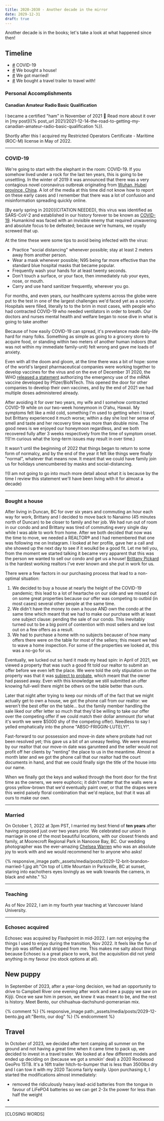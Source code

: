 ```yaml
---
title: 2020-2030 - Another decade in the mirror
date: 2029-12-31
draft: true
---
```


Another decade is in the books; let's take a look at what happened since then!

<!-- break -->

## Timeline

- [#](#covid-19) COVID-19
- [#](#bought-a-house) We bought a house!
- [#](#married) We got married!
- [#](#travel) We bought a travel trailer to travel with!

### Personal Accomplishments

#### Canadian Amateur Radio Basic Qualification

I became a certified "ham" in November of 2021 🐷 Read more about it over in [my post]({% post_url 2021/2021-12-14-the-road-to-getting-my-canadian-amateur-radio-basic-qualification %}).

Shortly after this I acquired my Restricted Operators Certificate - Maritime (ROC-M) license in May of 2022.

---

### COVID-19

We're going to start with the elephant in the room: COVID-19. If you somehow lived under a rock for the last ten years, this is going to be unsettling. In the winter of 2019 it was announced that there was a very contagious novel coronavirus outbreak originating from [Wuhan, Hubei province, China](https://www.nature.com/articles/s41591-020-0820-9). A lot of the media at this time did not know how to report on these early cases and I remember that there was a lot of confusion and misinformation spreading quickly online.

[By early spring in 2020](CITATION NEEDED), this virus was identified as SARS-CoV-2 and established in our history forever to be known as [COVID-19](https://www.canada.ca/en/public-health/services/diseases/coronavirus-disease-covid-19.html). Humankind was faced with an invisible enemy that required unwavering and absolute focus to be defeated; because we're humans, we royally screwed that up.

At the time these were some tips to avoid being infected with the virus:

- Practice "social distancing" whenever possible; stay at least 2 meters away from another person.
- Wear a mask whenever possible; N95 being far more effective than the standard blue hospital masks that became popular.
- Frequently wash your hands for at least twenty seconds.
- Don't touch a surface, or your face, then immediately rub your eyes, nose, or mouth.
- Carry and use hand sanitizer frequently, wherever you go.

For months, and even years, our healthcare systems across the globe were put to the test in one of the largest challenges we'd faced yet as a society. Hospitals were filled, literally to to the brim in most cases, with people who had contracted COVID-19 who needed ventilators in order to breath. Our doctors and nurses mental health and welfare began to nose dive in what is going to take another

Because of how easily COVID-19 can spread, it's prevelance made daily-life hard for many folks. Something as simple as going to a grocery store to acquire food, or standing within two meters of another human indoors (that was not within my immediate family-unit) felt wrong and gave me loads of anxiety.

Even with all the doom and gloom, at the time there was a bit of hope: some of the world's largest pharmaceutical companies were working together to develop vaccines for the virus and on the eve of December 31 2020, the WHO [released a statement](https://www.who.int/news/item/31-12-2020-who-issues-its-first-emergency-use-validation-for-a-covid-19-vaccine-and-emphasizes-need-for-equitable-global-access) authorizing the emergency use of the mRNA vaccine developed by Pfizer/BioNTech. This opened the door for other companies to develop their own vaccines, and by the end of 2021 we had multiple doses administered already.

After avoiding it for over two years, my wife and I somehow contracted COVID-19 while on our two-week honeymoon in O‘ahu, Hawaii. My symptoms felt like a mild cold, something I'm used to getting when I travel, but Brittany experienced it much worse; within a day she lost her sense of smell and taste and her recovery time was more than double mine. The good news is we enjoyed our honeymoon regardless, and we both recovered fully after 3 weeks respectively from the time of symptom onset. !!(I'm curious what the long-term issues may result in over time.)

It wasn't until the beginning of 2022 that things began to return to some form of normalcy, and by the end of the year it felt like things were finally "normal", whatever that means now. It meant that we could have family join us for holidays unencumbered by masks and social-distancing.

!!(I am not going to go into much more detail about what it is because by the time I review this statement we'll have been living with it for almost a decade)

---

### Bought a house

After living in Duncan, BC for over six years and commuting an hour each way for work, Brittany and I decided to move back to Nanaimo (45 minutes north of Duncan) to be closer to family and her job. We had run out of room in our condo and and Brittany was tired of commuting every single day while I was able to work from home. After we both decided that now was the time to move, we needed a REALTOR® and I had remembered that one was following me on Instagram. I looked at her profile, gave her a call and she showed up the next day to see if it woulkd be a good fit. Let me tell you, from the moment we started talking it became very apparent that this was the person we wanted to sell our condo and get us a house! [Brittany Pickard](https://brittanypickard.com/) is the hardest working realtors I've ever known and she put in work for us.

There were a few factors in our purchasing process that lead to a non-optimal situation:

1. We decided to buy a house at nearly the height of the COVID-19 pandemic; this lead to a lot of heartache on our side and we missed out on some great properties because our offer was competing to outbid (in most cases) several other people at the same time.
2. We didn't have the money to own a house AND own the condo at the same time which meant that we had to make our purchase with at least one subject clause: pending the sale of our condo. This inevitably turned out to be a big point of contention with most sellers and we lost out on a few offers as a result.
3. We had to purchase a home with no subjects becauser of how many offers there were on the table for most of the sellers; this meant we had to wave a home inspection. For some of the properties we looked at, this was a no-go for us.

Eventually, we lucked out so hard it made my head spin: in April of 2021, we viewed a property that was such a good fit told our realtor to submit an offer before we even left the place. We were told the only stipulation on the property was that it was [subject to probate](https://www.rew.ca/news/tips-for-buying-a-home-under-probate-1.22232237), which meant that the owner had passed away. Even with this knowledge we still submitted an offer knowing full-well there might be others on the table better than ours.

Later that night after trying to keep our minds off of the fact that we might actually get to own a house, we got the phone call from our realtor: we weren't the best offer on the table... but the family member handling the sale liked our offer letter so much that they'd be willing to take our offer over the competing offer if we could match their dollar ammount (for what it's worth we were $5000 shy of the competing offer). Needless to say I yelled emphatically into the phone "ABSO-FRIGGIN-LUTELY!".

Fast-forward to our possession and move-in date where probate had not been resolved yet; this gave us a bit of an uneasy feeling. We were ensured by our realtor that our move-in date was garunteed and the seller would not profit off her clients by "renting" the place to us in the meantime. Almost a month later and we got the phone call that our realtor had the court documents in hand, and that we could finally sign the title of the house into our name.

When we finally got the keys and walked through the front door for the first time as the owners, we were euphoric; it didn't matter that the walls were a gross yellow-brown that we'd eventually paint over, or that the drapes were this weird paisely floral combination that we'd replace, but that it was all ours to make our own.

---

### Married

On October 1, 2022 at 3pm PST, I married my best friend of **ten years** after having proposed just over two years prior. We celebrated our union in marriage in one of the most beautiful locations, with our closest friends and family, at Moorecroft Regional Park in Nanoose Bay, BC. Our wedding photographer was the ever-amazing [Chelsea Warren](https://chelseawarrenphotography.com/) who was an absolute joy to work with and we would recommend her to anyone who asks!

{% responsive_image path:_assets/media/posts/2029-12-brit-brandon-married-1.jpg alt:"On top of Little Mountain in Parksville, BC at sunset, staring into eachothers eyes lovingly as we walk towards the camera, in black and white." %}

---

### Teaching

As of Nov 2022, I am in my fourth year teaching at Vancouver Island University.

---

### Echosec acquired

Echosec was acquired by Flashpoint in mid-2022. I am not enjoying the things I used to enjoy during the transition, Nov 2022. It feels like the fun of the job was stifled and stripped from me. This makes me salty about things because Echosec is a great place to work, but the acquisition did not yield anything in my favour (no stock options at all).

## New puppy

In September of 2023, after a year-long decision, we had an opportunity to drive to Campbell River one evening after work and see a puppy we saw on Kijiji. Once we saw him in person, we knew it was meant to be, and the rest is history. Meet Bento, our chihuahua-dachshund-pomeranian mix.

{% comment %}
{% responsive_image path:_assets/media/posts/2029-12-bento.jpg alt:"Bento, our dog" %}
{% endcomment %}

## Travel

In October of 2023, we decided after tent camping all summer on the ground and not having a great time when it came time to pack up, we decided to invest in a travel trailer. We looked at a few different models and ended up deciding on (because we got a smokin' deal) a 2020 Rockwood GeoPro 15TB. It's a 16ft trailer hitch-to-bumper that is less than 3500lbs dry and I can tow it with my 2020 Tacoma fairly easily. Upon purchasing it, I started the modifications almost immediately:

- removed the ridiculously heavy lead-acid batteries from the tongue in favour of LiFePO4 batteries so we can get 2-3x the power for less than half the weight
-

<!-- pictures here -->

---

[CLOSING WORDS]
